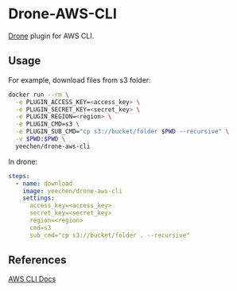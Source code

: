 # Drone-AWS-CLI

[Drone](https://drone.io/) plugin for AWS CLI.

## Usage

For example, download files from s3 folder:

```sh
docker run --rm \
  -e PLUGIN_ACCESS_KEY=<access_key> \
  -e PLUGIN_SECRET_KEY=<secret_key> \
  -e PLUGIN_REGION=<region> \
  -e PLUGIN_CMD=s3 \
  -e PLUGIN_SUB_CMD="cp s3://bucket/folder $PWD --recursive" \
  -v $PWD:$PWD \
  yeechen/drone-aws-cli
```

In drone:

```yaml
steps:
  - name: download
    image: yeechen/drone-aws-cli
    settings:
      access_key=<access_key>
      secret_key=<secret_key>
      region=<region>
      cmd=s3
      sub_cmd="cp s3://bucket/folder . --recursive"
```

## References

[AWS CLI Docs](https://aws.amazon.com/documentation/cli/)
